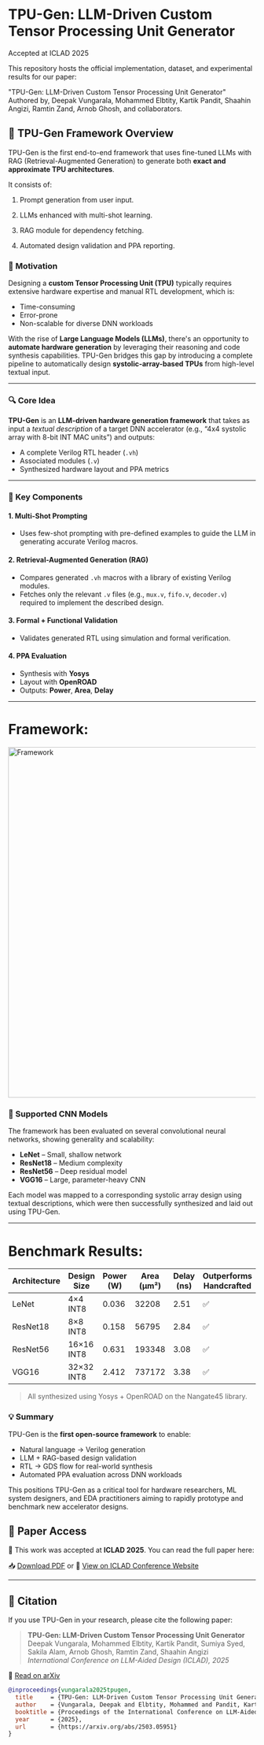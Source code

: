# TPU-Gen: LLM-Driven Custom Tensor Processing Unit Generator

Accepted at ICLAD 2025

This repository hosts the official implementation, dataset, and experimental results for our paper:

"TPU-Gen: LLM-Driven Custom Tensor Processing Unit Generator" 
Authored by, Deepak Vungarala, Mohammed Elbtity, Kartik Pandit, Shaahin Angizi, Ramtin Zand, Arnob Ghosh, and collaborators.



## 🧠 TPU-Gen Framework Overview

TPU-Gen is the first end-to-end framework that uses fine-tuned LLMs with RAG (Retrieval-Augmented Generation) to generate both **exact and approximate TPU architectures**.

It consists of:

1. Prompt generation from user input.

2. LLMs enhanced with multi-shot learning.

3. RAG module for dependency fetching.

4. Automated design validation and PPA reporting.

### 📌 Motivation

Designing a **custom Tensor Processing Unit (TPU)** typically requires extensive hardware expertise and manual RTL development, which is:
- Time-consuming
- Error-prone
- Non-scalable for diverse DNN workloads

With the rise of **Large Language Models (LLMs)**, there's an opportunity to **automate hardware generation** by leveraging their reasoning and code synthesis capabilities. TPU-Gen bridges this gap by introducing a complete pipeline to automatically design **systolic-array-based TPUs** from high-level textual input.

---

### 🔍 Core Idea

**TPU-Gen** is an **LLM-driven hardware generation framework** that takes as input a *textual description* of a target DNN accelerator (e.g., “4x4 systolic array with 8-bit INT MAC units”) and outputs:
- A complete Verilog RTL header (`.vh`)
- Associated modules (`.v`)
- Synthesized hardware layout and PPA metrics

---

### 🔧 Key Components

#### 1. **Multi-Shot Prompting**
- Uses few-shot prompting with pre-defined examples to guide the LLM in generating accurate Verilog macros.

#### 2. **Retrieval-Augmented Generation (RAG)**
- Compares generated `.vh` macros with a library of existing Verilog modules.
- Fetches only the relevant `.v` files (e.g., `mux.v`, `fifo.v`, `decoder.v`) required to implement the described design.

#### 3. **Formal + Functional Validation**
- Validates generated RTL using simulation and formal verification.

#### 4. **PPA Evaluation**
- Synthesis with **Yosys**
- Layout with **OpenROAD**
- Outputs: **Power**, **Area**, **Delay**

---
# Framework:

<img width="712" alt="Framework" src="https://github.com/user-attachments/assets/b357482f-a1f4-4af8-96b1-ea663593c258" />


### 🧪 Supported CNN Models

The framework has been evaluated on several convolutional neural networks, showing generality and scalability:

- **LeNet** – Small, shallow network
- **ResNet18** – Medium complexity
- **ResNet56** – Deep residual model
- **VGG16** – Large, parameter-heavy CNN

Each model was mapped to a corresponding systolic array design using textual descriptions, which were then successfully synthesized and laid out using TPU-Gen.

---
# Benchmark Results:

| Architecture | Design Size | Power (W) | Area (µm²) | Delay (ns) | Outperforms Handcrafted |
|--------------|--------------|-----------|-------------|-------------|---------------------------|
| LeNet        | 4×4 INT8     | 0.036     | 32208       | 2.51        | ✅                        |
| ResNet18     | 8×8 INT8     | 0.158     | 56795       | 2.84        | ✅                        |
| ResNet56     | 16×16 INT8   | 0.631     | 193348      | 3.08        | ✅                        |
| VGG16        | 32×32 INT8   | 2.412     | 737172      | 3.38        | ✅                        |

> All synthesized using Yosys + OpenROAD on the Nangate45 library.


### 💡 Summary

TPU-Gen is the **first open-source framework** to enable:

- Natural language → Verilog generation
- LLM + RAG-based design validation
- RTL → GDS flow for real-world synthesis
- Automated PPA evaluation across DNN workloads

This positions TPU-Gen as a critical tool for hardware researchers, ML system designers, and EDA practitioners aiming to rapidly prototype and benchmark new accelerator designs.

## 📄 Paper Access

📝 This work was accepted at **ICLAD 2025**. You can read the full paper here:

📥 [Download PDF](https://arxiv.org/pdf/2503.05951)
or
🔗 [View on ICLAD Conference Website](https://iclad.ai/accepted-papers)

---

## 📄 Citation

If you use TPU-Gen in your research, please cite the following paper:

> **TPU-Gen: LLM-Driven Custom Tensor Processing Unit Generator**  
> Deepak Vungarala, Mohammed Elbtity, Kartik Pandit, Sumiya Syed, Sakila Alam, Arnob Ghosh, Ramtin Zand, Shaahin Angizi  
> *International Conference on LLM-Aided Design (ICLAD), 2025*

📄 [Read on arXiv](https://arxiv.org/abs/2503.05951)

```bibtex
@inproceedings{vungarala2025tpugen,
  title     = {TPU-Gen: LLM-Driven Custom Tensor Processing Unit Generator},
  author    = {Vungarala, Deepak and Elbtity, Mohammed and Pandit, Kartik, and Syed, Sumiya and Alam, Sakila and Ghosh, Arnob and Zand, Ramtin and Angizi, Shaahin},
  booktitle = {Proceedings of the International Conference on LLM-Aided Design (ICLAD)},
  year      = {2025},
  url       = {https://arxiv.org/abs/2503.05951}
}

